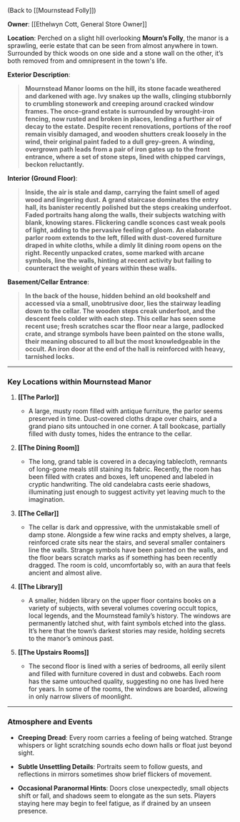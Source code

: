 
(Back to [[Mournstead Folly]])

 **Owner**: [[Ethelwyn Cott, General Store Owner]]

**Location**: Perched on a slight hill overlooking **Mourn’s Folly**, the manor is a sprawling, eerie estate that can be seen from almost anywhere in town. Surrounded by thick woods on one side and a stone wall on the other, it’s both removed from and omnipresent in the town's life.

**Exterior Description**:

> **Mournstead Manor looms on the hill, its stone facade weathered and darkened with age. Ivy snakes up the walls, clinging stubbornly to crumbling stonework and creeping around cracked window frames. The once-grand estate is surrounded by wrought-iron fencing, now rusted and broken in places, lending a further air of decay to the estate. Despite recent renovations, portions of the roof remain visibly damaged, and wooden shutters creak loosely in the wind, their original paint faded to a dull grey-green. A winding, overgrown path leads from a pair of iron gates up to the front entrance, where a set of stone steps, lined with chipped carvings, beckon reluctantly.**

**Interior (Ground Floor)**:

> **Inside, the air is stale and damp, carrying the faint smell of aged wood and lingering dust. A grand staircase dominates the entry hall, its banister recently polished but the steps creaking underfoot. Faded portraits hang along the walls, their subjects watching with blank, knowing stares. Flickering candle sconces cast weak pools of light, adding to the pervasive feeling of gloom. An elaborate parlor room extends to the left, filled with dust-covered furniture draped in white cloths, while a dimly lit dining room opens on the right. Recently unpacked crates, some marked with arcane symbols, line the walls, hinting at recent activity but failing to counteract the weight of years within these walls.**

**Basement/Cellar Entrance**:

> **In the back of the house, hidden behind an old bookshelf and accessed via a small, unobtrusive door, lies the stairway leading down to the cellar. The wooden steps creak underfoot, and the descent feels colder with each step. This cellar has seen some recent use; fresh scratches scar the floor near a large, padlocked crate, and strange symbols have been painted on the stone walls, their meaning obscured to all but the most knowledgeable in the occult. An iron door at the end of the hall is reinforced with heavy, tarnished locks.**

---

### **Key Locations within Mournstead Manor**

1. **[[The Parlor]]**
    
    - A large, musty room filled with antique furniture, the parlor seems preserved in time. Dust-covered cloths drape over chairs, and a grand piano sits untouched in one corner. A tall bookcase, partially filled with dusty tomes, hides the entrance to the cellar.
    
2. **[[The Dining Room]]**
    
    - The long, grand table is covered in a decaying tablecloth, remnants of long-gone meals still staining its fabric. Recently, the room has been filled with crates and boxes, left unopened and labeled in cryptic handwriting. The old candelabra casts eerie shadows, illuminating just enough to suggest activity yet leaving much to the imagination.
    
3. **[[The Cellar]]**
    
    - The cellar is dark and oppressive, with the unmistakable smell of damp stone. Alongside a few wine racks and empty shelves, a large, reinforced crate sits near the stairs, and several smaller containers line the walls. Strange symbols have been painted on the walls, and the floor bears scratch marks as if something has been recently dragged. The room is cold, uncomfortably so, with an aura that feels ancient and almost alive.
    
4. **[[The Library]]**
    
    - A smaller, hidden library on the upper floor contains books on a variety of subjects, with several volumes covering occult topics, local legends, and the Mournstead family’s history. The windows are permanently latched shut, with faint symbols etched into the glass. It’s here that the town’s darkest stories may reside, holding secrets to the manor’s ominous past.
    
5. **[[The Upstairs Rooms]]**
    
    - The second floor is lined with a series of bedrooms, all eerily silent and filled with furniture covered in dust and cobwebs. Each room has the same untouched quality, suggesting no one has lived here for years. In some of the rooms, the windows are boarded, allowing in only narrow slivers of moonlight.

---

### **Atmosphere and Events**

- **Creeping Dread**: Every room carries a feeling of being watched. Strange whispers or light scratching sounds echo down halls or float just beyond sight.

- **Subtle Unsettling Details**: Portraits seem to follow guests, and reflections in mirrors sometimes show brief flickers of movement.

- **Occasional Paranormal Hints**: Doors close unexpectedly, small objects shift or fall, and shadows seem to elongate as the sun sets. Players staying here may begin to feel fatigue, as if drained by an unseen presence.